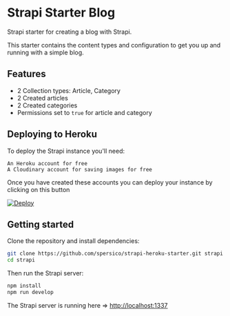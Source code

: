 # Strapi Starter Blog

Strapi starter for creating a blog with Strapi.

This starter contains the content types and configuration to get you up and running with a simple blog.

## Features

  - 2 Collection types: Article, Category
  - 2 Created articles
  - 2 Created categories
  - Permissions set to `true` for article and category


## Deploying to Heroku

To deploy the Strapi instance you'll need:

    An Heroku account for free
    A Cloudinary account for saving images for free

Once you have created these accounts you can deploy your instance by clicking on this button

[![Deploy](https://www.herokucdn.com/deploy/button.svg)](https://heroku.com/deploy)

## Getting started

Clone the repository and install dependencies:

```bash
git clone https://github.com/spersico/strapi-heroku-starter.git strapi
cd strapi
```

Then run the Strapi server:

```bash
npm install
npm run develop
```

The Strapi server is running here => [http://localhost:1337](http://localhost:1337)
